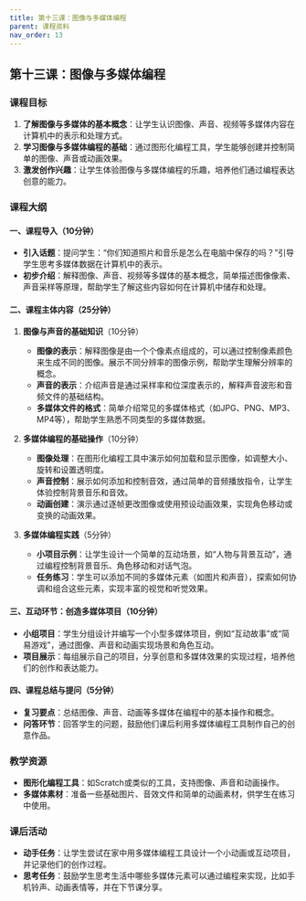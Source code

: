 ```yaml
---
title: 第十三课：图像与多媒体编程
parent: 课程资料
nav_order: 13
---
```


## 第十三课：图像与多媒体编程

### 课程目标
1. **了解图像与多媒体的基本概念**：让学生认识图像、声音、视频等多媒体内容在计算机中的表示和处理方式。
2. **学习图像与多媒体编程的基础**：通过图形化编程工具，学生能够创建并控制简单的图像、声音或动画效果。
3. **激发创作兴趣**：让学生体验图像与多媒体编程的乐趣，培养他们通过编程表达创意的能力。

### 课程大纲

#### 一、课程导入（10分钟）
   - **引入话题**：提问学生：“你们知道照片和音乐是怎么在电脑中保存的吗？”引导学生思考多媒体数据在计算机中的表示。
   - **初步介绍**：解释图像、声音、视频等多媒体的基本概念，简单描述图像像素、声音采样等原理，帮助学生了解这些内容如何在计算机中储存和处理。

#### 二、课程主体内容（25分钟）
1. **图像与声音的基础知识**（10分钟）
   - **图像的表示**：解释图像是由一个个像素点组成的，可以通过控制像素颜色来生成不同的图像。展示不同分辨率的图像示例，帮助学生理解分辨率的概念。
   - **声音的表示**：介绍声音是通过采样率和位深度表示的，解释声音波形和音频文件的基础结构。
   - **多媒体文件的格式**：简单介绍常见的多媒体格式（如JPG、PNG、MP3、MP4等），帮助学生熟悉不同类型的多媒体数据。

2. **多媒体编程的基础操作**（10分钟）
   - **图像处理**：在图形化编程工具中演示如何加载和显示图像，如调整大小、旋转和设置透明度。
   - **声音控制**：展示如何添加和控制音效，通过简单的音频播放指令，让学生体验控制背景音乐和音效。
   - **动画创建**：演示通过逐帧更改图像或使用预设动画效果，实现角色移动或变换的动画效果。

3. **多媒体编程实践**（5分钟）
   - **小项目示例**：让学生设计一个简单的互动场景，如“人物与背景互动”，通过编程控制背景音乐、角色移动和对话气泡。
   - **任务练习**：学生可以添加不同的多媒体元素（如图片和声音），探索如何协调和组合这些元素，实现丰富的视觉和听觉效果。

#### 三、互动环节：创造多媒体项目（10分钟）
   - **小组项目**：学生分组设计并编写一个小型多媒体项目，例如“互动故事”或“简易游戏”，通过图像、声音和动画实现场景和角色互动。
   - **项目展示**：每组展示自己的项目，分享创意和多媒体效果的实现过程，培养他们的创作和表达能力。

#### 四、课程总结与提问（5分钟）
   - **复习要点**：总结图像、声音、动画等多媒体在编程中的基本操作和概念。
   - **问答环节**：回答学生的问题，鼓励他们课后利用多媒体编程工具制作自己的创意作品。

### 教学资源
- **图形化编程工具**：如Scratch或类似的工具，支持图像、声音和动画操作。
- **多媒体素材**：准备一些基础图片、音效文件和简单的动画素材，供学生在练习中使用。

### 课后活动
- **动手任务**：让学生尝试在家中用多媒体编程工具设计一个小动画或互动项目，并记录他们的创作过程。
- **思考任务**：鼓励学生思考生活中哪些多媒体元素可以通过编程来实现，比如手机铃声、动画表情等，并在下节课分享。